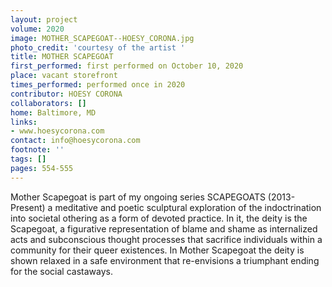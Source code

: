 ```yaml
---
layout: project
volume: 2020
image: MOTHER_SCAPEGOAT--HOESY_CORONA.jpg
photo_credit: 'courtesy of the artist '
title: MOTHER SCAPEGOAT
first_performed: first performed on October 10, 2020
place: vacant storefront
times_performed: performed once in 2020
contributor: HOESY CORONA
collaborators: []
home: Baltimore, MD
links:
- www.hoesycorona.com
contact: info@hoesycorona.com
footnote: ''
tags: []
pages: 554-555
---
```




Mother Scapegoat is part of my ongoing series SCAPEGOATS (2013-Present) a meditative and poetic sculptural exploration of the indoctrination into societal othering as a form of devoted practice. In it, the deity is the Scapegoat, a figurative representation of blame and shame as internalized acts and subconscious thought processes that sacrifice individuals within a community for their queer existences. In Mother Scapegoat the deity is shown relaxed in a safe environment that re-envisions a triumphant ending for the social castaways. 
